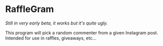 # RaffleGram

*Still in very early beta, it works but it's quite ugly.*

This program will pick a random commenter from a given Instagram post. Intended for use in raffles, giveaways, etc...

